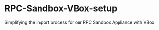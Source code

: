 RPC-Sandbox-VBox-setup
======================

Simplifying the import process for our RPC Sandbox Appliance with VBox
